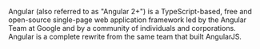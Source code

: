 Angular (also referred to as "Angular 2+") is a TypeScript-based, free and open-source single-page web application framework led by the Angular Team at Google and by a community of individuals and corporations. Angular is a complete rewrite from the same team that built AngularJS.
